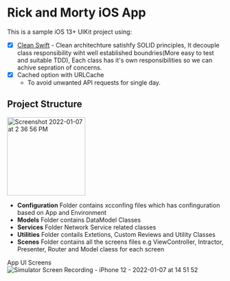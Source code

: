 # Rick and Morty iOS App

This is a sample iOS 13+ UIKit project using:

- [x] [Clean Swift](https://clean-swift.com/)
      - Clean architechture satishfy SOLID principles, It decouple class responsibility wiht well established boundries(More easy to test and suitable TDD), Each class has it's own responsibilities so we can achive sepration of concerns. 
- [x] Cached option with URLCache
     - To avoid unwanted API requests for single day.

## Project Structure
<img width="182" alt="Screenshot 2022-01-07 at 2 36 56 PM" src="https://user-images.githubusercontent.com/3881137/148520027-fc239442-52a9-4c2a-ba14-977a24237d90.png">

- **Configuration** Folder contains xcconfing files which has confinguration based on App and Environment 
- **Models** Folder contains DataModel Classes
- **Services** Folder Network Service related classes
- **Utilities** Folder contails Extetions, Custom Reviews and Utility Classes
- **Scenes** Folder contains all the screens files e.g ViewController, Intractor, Presenter, Router and Model claess for each screen


App UI Screens
![Simulator Screen Recording - iPhone 12 - 2022-01-07 at 14 51 52](https://user-images.githubusercontent.com/3881137/148522588-013c0c3e-7614-4d39-a3df-28adf5968a37.gif)
